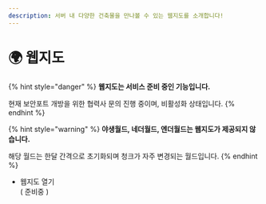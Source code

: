 ```yaml
---
description: 서버 내 다양한 건축물을 만나볼 수 있는 웹지도를 소개합니다!
---
```


# 🌍 웹지도

{% hint style="danger" %}
**웹지도는 서비스 준비 중인 기능입니다.**

현재 보안포트 개방을 위한 협력사 문의 진행 중이며, 비활성화 상태입니다.
{% endhint %}

{% hint style="warning" %}
**야생월드, 네더월드, 엔더월드는 웹지도가 제공되지 않습니다.**

해당 월드는 한달 간격으로 초기화되며 청크가 자주 변경되는 월드입니다.
{% endhint %}

* 웹지도 열기\
  ( 준비중 )
